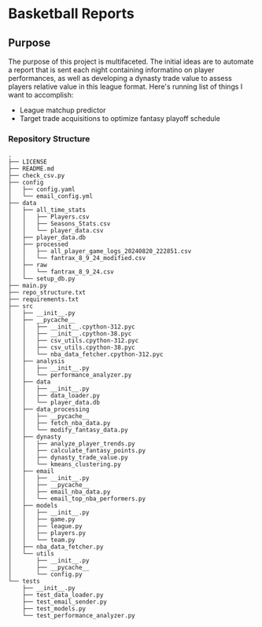 # Basketball Reports

## Purpose
The purpose of this project is multifaceted. The initial ideas are to automate a report that is sent each night containing informatino on player performances, as well as developing a dynasty trade value to assess players relative value in this league format. Here's running list of things I want to accomplish:
- League matchup predictor
- Target trade acquisitions to optimize fantasy playoff schedule

### Repository Structure
```
.
├── LICENSE
├── README.md
├── check_csv.py
├── config
│   ├── config.yaml
│   └── email_config.yml
├── data
│   ├── all_time_stats
│   │   ├── Players.csv
│   │   ├── Seasons_Stats.csv
│   │   └── player_data.csv
│   ├── player_data.db
│   ├── processed
│   │   ├── all_player_game_logs_20240820_222851.csv
│   │   └── fantrax_8_9_24_modified.csv
│   ├── raw
│   │   └── fantrax_8_9_24.csv
│   └── setup_db.py
├── main.py
├── repo_structure.txt
├── requirements.txt
├── src
│   ├── __init__.py
│   ├── __pycache__
│   │   ├── __init__.cpython-312.pyc
│   │   ├── __init__.cpython-38.pyc
│   │   ├── csv_utils.cpython-312.pyc
│   │   ├── csv_utils.cpython-38.pyc
│   │   └── nba_data_fetcher.cpython-312.pyc
│   ├── analysis
│   │   ├── __init__.py
│   │   └── performance_analyzer.py
│   ├── data
│   │   ├── __init__.py
│   │   ├── data_loader.py
│   │   └── player_data.db
│   ├── data_processing
│   │   ├── __pycache__
│   │   ├── fetch_nba_data.py
│   │   └── modify_fantasy_data.py
│   ├── dynasty
│   │   ├── analyze_player_trends.py
│   │   ├── calculate_fantasy_points.py
│   │   ├── dynasty_trade_value.py
│   │   └── kmeans_clustering.py
│   ├── email
│   │   ├── __init__.py
│   │   ├── __pycache__
│   │   ├── email_nba_data.py
│   │   └── email_top_nba_performers.py
│   ├── models
│   │   ├── __init__.py
│   │   ├── game.py
│   │   ├── league.py
│   │   ├── players.py
│   │   └── team.py
│   ├── nba_data_fetcher.py
│   └── utils
│       ├── __init__.py
│       ├── __pycache__
│       └── config.py
└── tests
    ├── __init__.py
    ├── test_data_loader.py
    ├── test_email_sender.py
    ├── test_models.py
    └── test_performance_analyzer.py
    
```